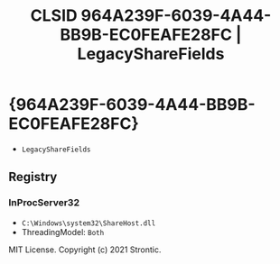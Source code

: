﻿---
title: "CLSID 964A239F-6039-4A44-BB9B-EC0FEAFE28FC | LegacyShareFields"
excerpt: What is COM-Object CLSID 964A239F-6039-4A44-BB9B-EC0FEAFE28FC?
---

# {964A239F-6039-4A44-BB9B-EC0FEAFE28FC}

* `LegacyShareFields`

## Registry


### InProcServer32

* `C:\Windows\system32\ShareHost.dll`
* ThreadingModel: `Both`

MIT License. Copyright (c) 2021 Strontic.


